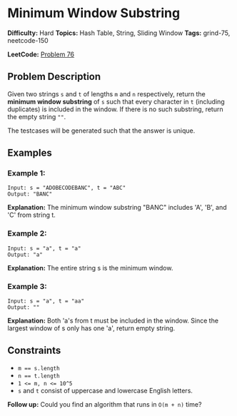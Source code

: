 # Minimum Window Substring

**Difficulty:** Hard
**Topics:** Hash Table, String, Sliding Window
**Tags:** grind-75, neetcode-150

**LeetCode:** [Problem 76](https://leetcode.com/problems/minimum-window-substring/description/)

## Problem Description

Given two strings `s` and `t` of lengths `m` and `n` respectively, return the **minimum window substring** of `s` such that every character in `t` (including duplicates) is included in the window. If there is no such substring, return the empty string `""`.

The testcases will be generated such that the answer is unique.

## Examples

### Example 1:

```
Input: s = "ADOBECODEBANC", t = "ABC"
Output: "BANC"
```

**Explanation:** The minimum window substring "BANC" includes 'A', 'B', and 'C' from string t.

### Example 2:

```
Input: s = "a", t = "a"
Output: "a"
```

**Explanation:** The entire string s is the minimum window.

### Example 3:

```
Input: s = "a", t = "aa"
Output: ""
```

**Explanation:** Both 'a's from t must be included in the window. Since the largest window of s only has one 'a', return empty string.

## Constraints

- `m == s.length`
- `n == t.length`
- `1 <= m, n <= 10^5`
- `s` and `t` consist of uppercase and lowercase English letters.

**Follow up:** Could you find an algorithm that runs in `O(m + n)` time?

